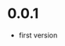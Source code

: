 <!--
 * @Author: yhy89512@gmail.com
 * @Date: 2020-12-03 15:58:50
 * @LastEditors: yhy89512@gmail.com
 * @Description: Update log
 -->

# 0.0.1

- first version
